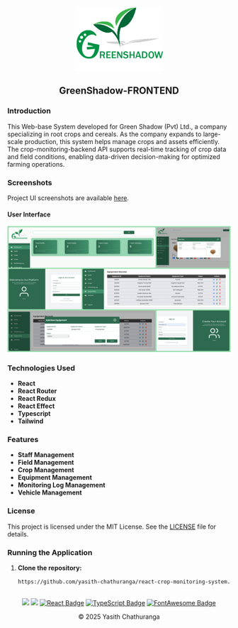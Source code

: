 <div align="center">
  <img src="src/assets/main-logo.png" alt="Green Shadow Logo" width="200" style="margin-top: 50px" />
<h2>GreenShadow-FRONTEND</h2>
</div>

### Introduction
This Web-base System developed for Green Shadow (Pvt) Ltd., a company specializing in root crops and cereals. As the company expands to large-scale production, this system helps manage crops and assets efficiently. The crop-monitoring-backend API supports real-time tracking of crop data and field conditions, enabling data-driven decision-making for optimized farming operations.

### Screenshots

Project UI screenshots are available [here](https://drive.google.com/drive/folders/1oA82cuzVKgIB5Ozv5jGAp0mvgTxyZodY?usp=sharing).

#### User Interface

<div>
  <img src="src/assets/collage-ui.png" alt="collage-ui" width="auto" height="auto">
</div>

### Technologies Used
- **React**
- **React Router**
- **React Redux**
- **React Effect**
- **Typescript**
- **Tailwind**

### Features
- **Staff Management**
- **Field Management**
- **Crop Management**
- **Equipment Management**
- **Monitoring Log Management**
- **Vehicle Management**

### License

This project is licensed under the MIT License. See the [LICENSE](LICENSE) file for details.

### Running the Application
1. **Clone the repository:**
   ```bash
   https://github.com/yasith-chathuranga/react-crop-monitoring-system.git

##
<div align="center">
<a href="https://github.com/yasith-chathuranga" target="_blank"><img src = "https://img.shields.io/badge/GitHub-100000?style=for-the-badge&logo=github&logoColor=white"></a>
<a href="https://git-scm.com/" target="_blank"><img src = "https://img.shields.io/badge/Git-100000?style=for-the-badge&logo=git&logoColor=white"></a>
<a href="https://reactjs.org/" target="_blank"><img src="https://img.shields.io/badge/React-100000?style=for-the-badge&logo=react&logoColor=white" alt="React Badge" /></a>
<a href="https://www.typescriptlang.org/" target="_blank"><img src="https://img.shields.io/badge/TypeScript-100000?style=for-the-badge&logo=typescript&logoColor=white" alt="TypeScript Badge" /></a>
<a href="https://fontawesome.com/" target="_blank"><img src="https://img.shields.io/badge/FontAwesome-100000?style=for-the-badge&logo=font-awesome&logoColor=white" alt="FontAwesome Badge" /></a>

<p align="center">
  &copy; 2025 Yasith Chathuranga
</p>
</div>
